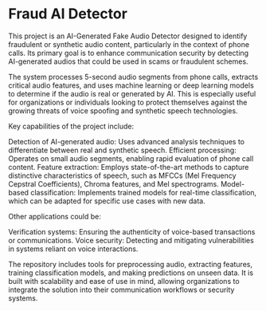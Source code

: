 # Fraud AI Detector

This project is an AI-Generated Fake Audio Detector designed to identify fraudulent or synthetic audio content, particularly in the context of phone calls. Its primary goal is to enhance communication security by detecting AI-generated audios that could be used in scams or fraudulent schemes.

The system processes 5-second audio segments from phone calls, extracts critical audio features, and uses machine learning or deep learning models to determine if the audio is real or generated by AI. This is especially useful for organizations or individuals looking to protect themselves against the growing threats of voice spoofing and synthetic speech technologies.

Key capabilities of the project include:

Detection of AI-generated audio: Uses advanced analysis techniques to differentiate between real and synthetic speech.
Efficient processing: Operates on small audio segments, enabling rapid evaluation of phone call content.
Feature extraction: Employs state-of-the-art methods to capture distinctive characteristics of speech, such as MFCCs (Mel Frequency Cepstral Coefficients), Chroma features, and Mel spectrograms.
Model-based classification: Implements trained models for real-time classification, which can be adapted for specific use cases with new data.

Other applications could be:

Verification systems: Ensuring the authenticity of voice-based transactions or communications.
Voice security: Detecting and mitigating vulnerabilities in systems reliant on voice interactions.

The repository includes tools for preprocessing audio, extracting features, training classification models, and making predictions on unseen data. It is built with scalability and ease of use in mind, allowing organizations to integrate the solution into their communication workflows or security systems.
